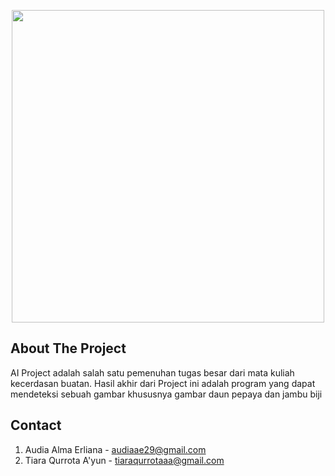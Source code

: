 <p align="center"><a href="https://github.com/tiaraqurrotaa/AI-Project" target="_blank"><img src="https://user-images.githubusercontent.com/79824020/141647553-1fe5e34d-7177-4b8b-a47a-61b51fb3425a.png" width="500"></a></p>


<!-- ABOUT THE PROJECT -->
## About The Project

AI Project adalah salah satu pemenuhan tugas besar dari mata kuliah kecerdasan buatan. Hasil akhir dari Project ini adalah program yang dapat mendeteksi sebuah gambar khususnya gambar daun pepaya dan jambu biji


<!-- CONTACT -->
## Contact
1. Audia Alma Erliana - audiaae29@gmail.com
2. Tiara Qurrota A'yun - tiaraqurrotaaa@gmail.com
